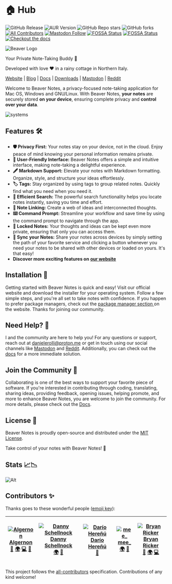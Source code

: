 # 🏠 Hub

![GitHub Release](https://img.shields.io/github/v/release/daniele-rolli/beaver-notes?style=flat-square\&color=orange) ![AUR Version](https://img.shields.io/aur/version/beaver-notes?style=flat-square\&logo=archlinux\&color=blue) ![GitHub Repo stars](https://img.shields.io/github/stars/daniele-rolli/beaver-notes?style=flat-square) ![GitHub forks](https://img.shields.io/github/forks/daniele-rolli/beaver-notes?style=flat-square) [![All Contributors](https://img.shields.io/badge/all\_contributors-5-orange.svg?style=flat-square)](./#contributors-) [![Mastodon Follow](https://img.shields.io/mastodon/follow/110691710015859509?style=flat-square\&color=6364FF)](https://mastodon.social/@Beavernotes) [![FOSSA Status](https://app.fossa.com/api/projects/git%2Bgithub.com%2FDaniele-rolli%2FBeaver-Notes.svg?type=shield\&issueType=license)](https://app.fossa.com/projects/git%2Bgithub.com%2FDaniele-rolli%2FBeaver-Notes?ref=badge\_shield\&issueType=license) [![FOSSA Status](https://app.fossa.com/api/projects/git%2Bgithub.com%2FDaniele-rolli%2FBeaver-Notes.svg?type=shield\&issueType=security)](https://app.fossa.com/projects/git%2Bgithub.com%2FDaniele-rolli%2FBeaver-Notes?ref=badge\_shield\&issueType=security) [![Checkout the docs](https://img.shields.io/badge/Checkout\_the\_docs-blue?style=flat-square\&logo=Gitbook\&logoColor=white\&color=blue)](https://danieles-organization.gitbook.io/beaver-notes)

![Beaver Logo](https://beavernotes.com/resources/Beaver-Icon.webp)

Your Private Note-Taking Buddy 📝

Developed with love ❤️ in a rainy cottage in Northern Italy.

[Website](https://beavernotes.com) | [Blog](https://beavernotes.com/blog) | [Docs](https://danieles-organization.gitbook.io/beaver-notes/) | [Downloads](https://beavernotes.com/download) | [Mastodon](https://mastodon.social/@Beavernotes) | [Reddit](https://www.reddit.com/r/BeaverNotes/)

Welcome to Beaver Notes, a privacy-focused note-taking application for Mac OS, Windows and GNU/Linux. With Beaver Notes, **your notes** are securely stored **on your device**, ensuring complete privacy and **control over your data**.

![systems](https://github.com/Daniele-rolli/Beaver-Notes/assets/67503004/f9c6e510-3bad-4563-b6b4-5dfc7dff7caa)

## Features 🛠️

* **🛡️ Privacy First:** Your notes stay on your device, not in the cloud. Enjoy peace of mind knowing your personal information remains private.
* **👋 User-Friendly Interface:** Beaver Notes offers a simple and intuitive interface, making note-taking a delightful experience.
* **🖋️ Markdown Support:** Elevate your notes with Markdown formatting. Organize, style, and structure your ideas effortlessly.
* **🏷️ Tags:** Stay organized by using tags to group related notes. Quickly find what you need when you need it.
* **🔎 Efficient Search:** The powerful search functionality helps you locate notes instantly, saving you time and effort.
* **🔗 Note Linking:** Create a web of ideas and interconnected thoughts.
* **⌨️ Command Prompt:** Streamline your workflow and save time by using the command prompt to navigate through the app.
* **🔏 Locked Notes:** Your thoughts and ideas can be kept even more private, ensuring that only you can access them.
* **🔄 Sync your Notes:** Share your notes across devices by simply setting the path of your favorite service and clicking a button whenever you need your notes to be shared with other devices or loaded on yours. It's that easy!
* **Discover more exciting features on** [**our website**](https://beavernotes.com)

## Installation 🚀

Getting started with Beaver Notes is quick and easy! Visit our official website and download the installer for your operating system. Follow a few simple steps, and you're all set to take notes with confidence. If you happen to prefer package managers, check out the [package manager section ](https://beavernotes.com/package-manager.html)on the website. Thanks for joining our community.

## Need Help? 🤔

I and the community are here to help you! For any questions or support, reach out at [danielerolli@proton.me](mailto:danielerolli@proton.me) or get in touch using our social channels like [Mastodon](https://mastodon.social/@Beavernotes) and [Reddit](https://www.reddit.com/r/BeaverNotes/). Additionally, you can check out the [docs](https://danieles-organization.gitbook.io/beaver-notes/) for a more immediate solution.

## Join the Community 🦫

Collaborating is one of the best ways to support your favorite piece of software. If you're interested in contributing through coding, translating, sharing ideas, providing feedback, opening issues, helping promote, and more to enhance Beaver Notes, you are welcome to join the community. For more details, please check out the [Docs](https://danieles-organization.gitbook.io/beaver-notes/dev-guides/how-to-contribute).

## License 📜

Beaver Notes is proudly open-source and distributed under the [MIT License](https://github.com/Daniele-rolli/Beaver-Notes/blob/main/LICENSE).

Take control of your notes with Beaver Notes! 🚀

## Stats 📈📉

![Alt](https://repobeats.axiom.co/api/embed/96eb6008d766d6c485cafa54856db18bf4d7e274.svg)

## Contributors ✨

Thanks goes to these wonderful people ([emoji key](https://allcontributors.org/docs/en/emoji-key)):

| <p><a href="http://bigshans.github.io"><img src="https://avatars.githubusercontent.com/u/26884666?v=4?s=100" alt="Algernon"><br>Algernon</a><br><a href="https://github.com/Daniele-rolli/Beaver-Notes/issues?q=author%3Abigshans">🐛</a> <a href="./#translation-bigshans">🌍</a> <a href="https://github.com/Daniele-rolli/Beaver-Notes/commits?author=bigshans">💻</a> <a href="./#maintenance-bigshans">🚧</a></p> | <p><a href="https://github.com/eag75"><img src="https://avatars.githubusercontent.com/u/155111097?v=4?s=100" alt="Danny Schellnock"><br>Danny Schellnock</a><br><a href="./#translation-eag75">🌍</a> <a href="./#maintenance-eag75">🚧</a></p> | <p><a href="https://github.com/kant"><img src="https://avatars.githubusercontent.com/u/32717?v=4?s=100" alt="Darío Hereñú"><br>Darío Hereñú</a><br><a href="https://github.com/Daniele-rolli/Beaver-Notes/commits?author=kant">📖</a></p> | <p><a href="https://github.com/mee141"><img src="https://avatars.githubusercontent.com/u/93583530?v=4?s=100" alt="mee_"><br>mee_</a><br><a href="./#translation-mee141">🌍</a> <a href="./#maintenance-mee141">🚧</a></p> | <p><a href="https://www.eave.fyi"><img src="https://avatars.githubusercontent.com/u/978899?v=4?s=100" alt="Bryan Ricker"><br>Bryan Ricker</a><br><a href="https://github.com/Daniele-rolli/Beaver-Notes/commits?author=bricker">📖</a> <a href="./#translation-bricker">🌍</a> <a href="https://github.com/Daniele-rolli/Beaver-Notes/commits?author=bricker">💻</a></p> |
| :--------------------------------------------------------------------------------------------------------------------------------------------------------------------------------------------------------------------------------------------------------------------------------------------------------------------------------------------------------------------------------------------------------------------: | :---------------------------------------------------------------------------------------------------------------------------------------------------------------------------------------------------------------------------------------------: | :---------------------------------------------------------------------------------------------------------------------------------------------------------------------------------------------------------------------------------------: | :-----------------------------------------------------------------------------------------------------------------------------------------------------------------------------------------------------------------------: | :----------------------------------------------------------------------------------------------------------------------------------------------------------------------------------------------------------------------------------------------------------------------------------------------------------------------------------------------------------------------: |

This project follows the [all-contributors](https://github.com/all-contributors/all-contributors) specification. Contributions of any kind welcome!
